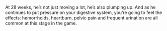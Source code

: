 At 28 weeks, he’s not just moving a lot, he’s also plumping up. And as he continues to put pressure on your digestive system, you’re going to feel the effects: hemorrhoids, heartburn, pelvic pain and frequent urination are all common at this stage in the game.